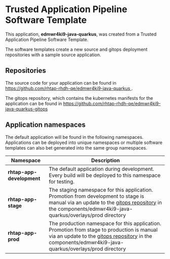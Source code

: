 # Trusted Application Pipeline Software Template

This application, **edmwr4ki9-java-quarkus**, was created from a Trusted Application Pipeline Software Template.

The software templates create a new source and gitops deployment repositories with a sample source application. 

## Repositories

The source code for your application can be found in [https://github.com/rhtap-rhdh-qe/edmwr4ki9-java-quarkus ](https://github.com/rhtap-rhdh-qe/edmwr4ki9-java-quarkus ).
 
The gitops repository, which contains the kubernetes manifests for the application can be found in 
[https://github.com/rhtap-rhdh-qe/edmwr4ki9-java-quarkus-gitops ](https://github.com/rhtap-rhdh-qe/edmwr4ki9-java-quarkus-gitops ) 

## Application namespaces 

The default application will be found in the following namespaces. Applications can be deployed into unique namespaces or multiple software templates can also bet generated into the same group namespaces.  

|  Namespace   |  Description   |  
| -------- | -------- |   
| **rhtap-app-development** | The default application during development. Every build will be deployed to this namespace for testing. | 
| **rhtap-app-stage** | The staging namespace for this application. Promotion from development to stage is manual via an update to the [gitops repository](https://github.com/rhtap-rhdh-qe/edmwr4ki9-java-quarkus-gitops ) in the components/edmwr4ki9-java-quarkus/overlays/prod directory |  
| **rhtap-app-prod** | The production namespace for this application. Promotion from stage to production is manual via an update to the [gitops repository](https://github.com/rhtap-rhdh-qe/edmwr4ki9-java-quarkus-gitops ) in the components/edmwr4ki9-java-quarkus/overlays/prod directory | 